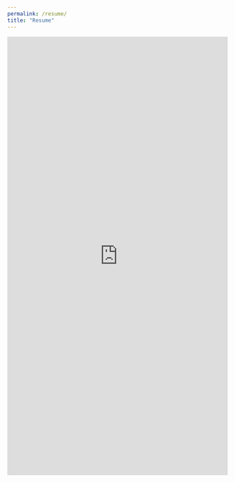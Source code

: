 ```yaml
---
permalink: /resume/
title: "Resume"
---
```


<iframe src="https://drive.google.com/file/d/1s4eDKJzkrAAke6DrqH-kun0snGnplyG7/preview" style="width: 100%; height: 1000px; border: none;" allow="autoplay" ></iframe>
